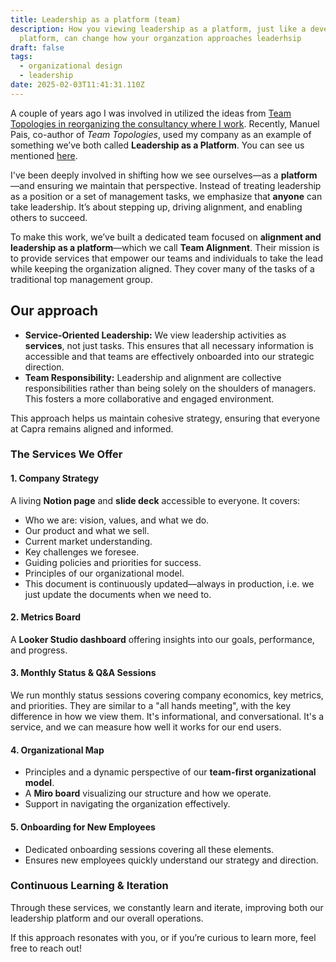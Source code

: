 ```yaml
---
title: Leadership as a platform (team)
description: How you viewing leadership as a platform, just like a developer
  platform, can change how your organzation approaches leaderhsip
draft: false
tags:
  - organizational design
  - leadership
date: 2025-02-03T11:41:31.110Z
---
```

A couple of years ago I was involved in utilized the ideas from [Team Topologies in reorganizing the consultancy where I work](https://www.svorstol.com/blog/2021/02-14-team-top-at-capra/). Recently, Manuel Pais, co-author of *Team Topologies*, used my company as an example of something we’ve both called **Leadership as a Platform**. You can see us mentioned [here](https://www.youtube.com/watch?v=k5SUWdrlTfs&list=PLLwpyIL5FI9wahgmw324EAllojHvOqtb2&t=1376s).

I've been deeply involved in shifting how we see ourselves—as a **platform**—and ensuring we maintain that perspective. Instead of treating leadership as a position or a set of management tasks, we emphasize that **anyone** can take leadership. It’s about stepping up, driving alignment, and enabling others to succeed.

To make this work, we’ve built a dedicated team focused on **alignment and leadership as a platform**—which we call **Team Alignment**. Their mission is to provide services that empower our teams and individuals to take the lead while keeping the organization aligned. They cover many of the tasks of a traditional top management group.

## Our approach

* **Service-Oriented Leadership:** We view leadership activities as **services**, not just tasks. This ensures that all necessary information is accessible and that teams are effectively onboarded into our strategic direction.
* **Team Responsibility:** Leadership and alignment are collective responsibilities rather than being solely on the shoulders of managers. This fosters a more collaborative and engaged environment.

This approach helps us maintain cohesive strategy, ensuring that everyone at Capra remains aligned and informed.


### The Services We Offer

#### 1. **Company Strategy**

A living **Notion page** and **slide deck** accessible to everyone. It covers:

  * Who we are: vision, values, and what we do.
  * Our product and what we sell.
  * Current market understanding.
  * Key challenges we foresee.
  * Guiding policies and priorities for success.
  * Principles of our organizational model.
* This document is continuously updated—always in production, i.e. we just update the documents when we need to.

#### 2. **Metrics Board**
A **Looker Studio dashboard** offering insights into our goals, performance, and progress.

#### 3. **Monthly Status & Q&A Sessions**

We run monthly status sessions covering company economics, key metrics, and priorities. They are similar to a "all hands meeting", with the key difference in how we view them. It's informational, and conversational. It's a service, and we can measure how well it works for our end users.

#### 4. **Organizational Map**

* Principles and a dynamic perspective of our **team-first organizational model**.
* A **Miro board** visualizing our structure and how we operate.
* Support in navigating the organization effectively.

#### 5. **Onboarding for New Employees**

* Dedicated onboarding sessions covering all these elements.
* Ensures new employees quickly understand our strategy and direction.


### Continuous Learning & Iteration

Through these services, we constantly learn and iterate, improving both our leadership platform and our overall operations.

If this approach resonates with you, or if you’re curious to learn more, feel free to reach out!
